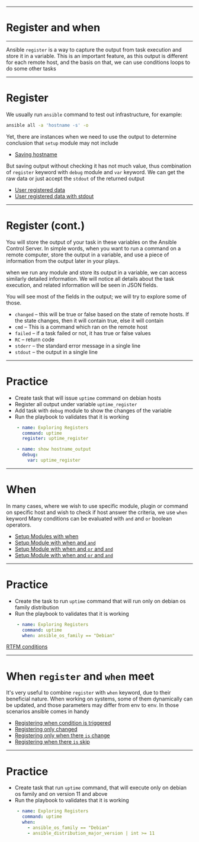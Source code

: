
---

# Register and when

---

Ansible `register` is a way to capture the output from task execution and store it in a variable. This is an important feature, as this output is different for each remote host, and the basis on that, we can use conditions loops to do some other tasks

---

# Register

We usually run `ansible` command to test out infrastructure, for example:
```sh
ansible all -a 'hostname -s' -o
```
Yet, there are instances when we need to use the output to determine conclusion that `setup` module may not include
- [Saving hostname](../../00_register.yaml)

But saving output without checking it has not much value, thus combination of `register` keyword with `debug` module and `var` keyword. We can get the raw data or just accept the  `stdout` of the returned output
- [User registered data](../../01_reg_output.yaml)
- [User registered data with stdout](../../02_reg_stdout.yaml)


---

# Register (cont.)

You will store the output of your task in these variables on the Ansible Control Server. In simple words, when you want to run a command on a remote computer, store the output in a variable, and use a piece of information from the output later in your plays.

when we run any module and store its output in a variable, we can access similarly detailed information. We will notice all details about the task execution, and related information will be seen in JSON fields.

You will see most of the fields in the output; we will try to explore some of those.

- `changed` – this will be true or false based on the state of remote hosts. If the state changes, then it will contain true, else it will contain
- `cmd` – This is a command which ran on the remote host
- `failed` – if a task failed or not, it has true or false values
- `RC` – return code
- `stderr` – the standard error message in a single line
- `stdout` – the output in a single line

---

# Practice

- Create task that will issue `uptime` command on debian hosts
- Register all output under variable `uptime_register`
- Add task with `debug` module to show the changes of the variable
- Run the playbook to validates that it is working

```yaml
    - name: Exploring Registers
      command: uptime
      register: uptime_register

    - name: show hostname_output
      debug:
        var: uptime_register

```
---

# When 

In many cases, where we wish to use specific module, plugin or command on specific host and wish to check if host answer the criteria, we use `when` keyword
Many conditions can be evaluated with `and` and `or` boolean operators.
- [Setup Modules with when](../../03_setup_when.yaml)
- [Setup Module with when and `and`](../../04_setup_when_and.yaml)
- [Setup Module with when and `or` and `and`](../../05_setup_when_and_or.yaml)
- [Setup Module with when and `or` and `and`](../../06_setup_when_and_list.yaml)


---

# Practice

- Create the task to run `uptime` command that will run only on debian os family distribution
- Run the playbook to validates that it is working

```yaml
    - name: Exploring Registers
      command: uptime
      when: ansible_os_family == "Debian"
```

[RTFM conditions](https://docs.ansible.com/ansible/latest/playbook_guide/playbooks_conditionals.html)

---

# When `register` and `when` meet

It's very useful to combine `register` with `when` keyword, due to their beneficial nature. When working on systems, some of them dynamically can be updated, and those parameters may differ from env to env. In those scenarios ansible comes in handy

- [Registering when condition is triggered](../../07_register_when.yaml)
- [Registering only changed](../../08_register_changed.yaml)
- [Registering only when there `is` change](../../09_register_when_is_change.yaml)
- [Registering when there `is` skip](../../10_register_when_is_skip.yaml)


---

# Practice


- Create task that run `uptime` command, that will execute only on debian os family and on version 11 and above
- Run the playbook to validates that it is working

```yaml
    - name: Exploring Registers
      command: uptime
      when: 
        - ansible_os_family == "Debian"
        - ansible_distribution_major_version | int >= 11 
```


